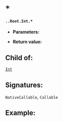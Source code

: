 # `*`

#### `..Root.Int.*`

* **Parameters:**

* **Return value:**

## Child of:

[`Int`](docs..Root.Int.md)

## Signatures:

`NativeCallable`, `Callable`


## Example:



